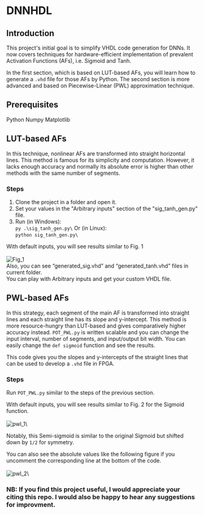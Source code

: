 # DNNHDL
## Introduction
This project's initial goal is to simplify VHDL code generation for DNNs. It now covers techniques for hardware-efficient implementation of prevalent Activation Functions (AFs), i.e. Sigmoid and Tanh.

In the first section, which is based on LUT-based AFs, you will learn how to generate a `.vhd` file for those AFs by Python. The second section is more advanced and based on Piecewise-Linear (PWL) approximation technique.

## Prerequisites
Python
Numpy
Matplotlib

## LUT-based AFs
In this technique, nonlinear AFs are transformed into straight horizontal lines. This method is famous for its simplicity and computation. However, it lacks enough accuracy and normally its absolute error is higher than other methods with the same number of segments.

### Steps
1. Clone the project in a folder and open it.
2. Set your values in the "Arbitrary inputs" section of the "sig_tanh_gen.py" file.
3. Run (in Windows):\
`py .\sig_tanh_gen.py\`
Or (in Linux):\
`python sig_tanh_gen.py\`

With default inputs, you will see results similar to Fig. 1\
\
![Fig_1](https://user-images.githubusercontent.com/43655559/201485061-c8a6c6ea-5281-4e9f-9c5f-31f642b409bf.png)\
Also, you can see “generated_sig.vhd” and “generated_tanh.vhd” files in current folder.\
You can play with Arbitrary inputs and get your custom VHDL file.

## PWL-based AFs
In this strategy, each segment of the main AF is transformed into straight lines and each straight line has its slope and y-intercept. This method is more resource-hungry than LUT-based and gives comparatively higher accuracy instead. `POT_PWL.py` is written scalable and you can change the input interval, number of segments, and input/output bit width. You can easily change the `def sigmoid` function and see the results.

This code gives you the slopes and y-intercepts of the straight lines that can be used to develop a `.vhd` file in FPGA.

### Steps
Run `POT_PWL.py` similar to the steps of the previous section.

With default inputs, you will see results similar to Fig. 2 for the Sigmoid function.\
\
![pwl_1](https://github.com/user-attachments/assets/90e0a443-f948-4551-aa4a-0aced846b538)\

Notably, this Semi-sigmoid is similar to the original Sigmoid but shifted down by `1/2` for symmetry.

You can also see the absolute values like the following figure if you uncomment the corresponding line at the bottom of the code.\
\
![pwl_2](https://github.com/user-attachments/assets/33f4d390-10cf-4656-90f2-442a616d3f25)\


### NB: If you find this project useful, I would appreciate your citing this repo. I would also be happy to hear any suggestions for improvment.
